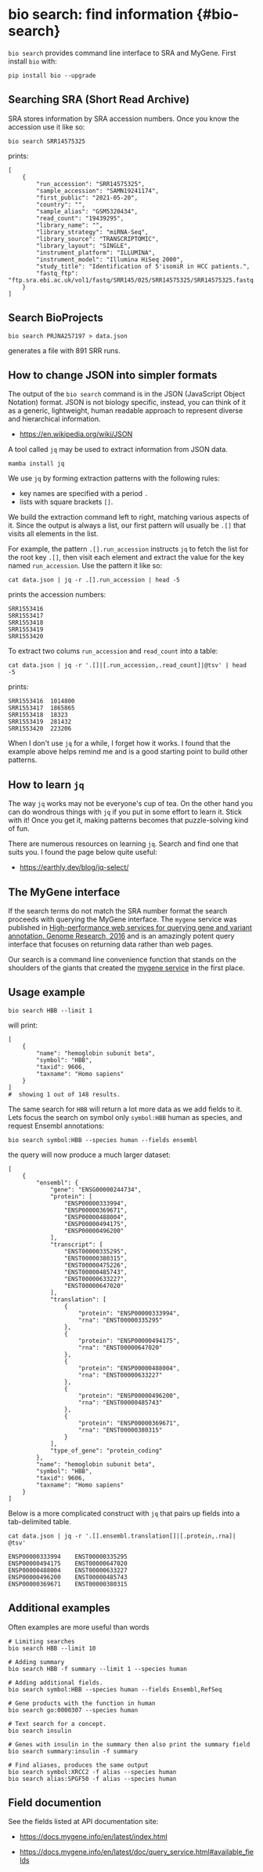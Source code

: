 # bio search: find information {#bio-search}

`bio search` provides command line interface to SRA and MyGene. First install `bio` with:

    pip install bio --upgrade

## Searching SRA (Short Read Archive)

SRA stores information by SRA accession numbers. Once you know the accession use it like so:

    bio search SRR14575325

prints:

    [
        {
            "run_accession": "SRR14575325",
            "sample_accession": "SAMN19241174",
            "first_public": "2021-05-20",
            "country": "",
            "sample_alias": "GSM5320434",
            "read_count": "19439295",
            "library_name": "",
            "library_strategy": "miRNA-Seq",
            "library_source": "TRANSCRIPTOMIC",
            "library_layout": "SINGLE",
            "instrument_platform": "ILLUMINA",
            "instrument_model": "Illumina HiSeq 2000",
            "study_title": "Identification of 5'isomiR in HCC patients.",
            "fastq_ftp": "ftp.sra.ebi.ac.uk/vol1/fastq/SRR145/025/SRR14575325/SRR14575325.fastq.gz"
        }
    ]

## Search BioProjects

    bio search PRJNA257197 > data.json

generates a file with 891 SRR runs.

## How to change JSON into simpler formats

The output of the `bio search` command is in the JSON (JavaScript Object Notation) format.  JSON is not biology specific, instead, you can think of it as a generic, lightweight, human readable approach to represent diverse and hierarchical information.

* https://en.wikipedia.org/wiki/JSON

A tool called `jq` may be used to extract information from JSON data.

    mamba install jq

We use `jq` by forming extraction patterns with the following rules:

* key names are specified with a period `.`
* lists with square brackets `[]`.

We build the extraction command left to right, matching various aspects of it. Since the output is always a list, our first pattern will usually be `.[]` that visits all elements in the list.

For example, the pattern  `.[].run_accession` instructs `jq` to fetch the list for the root key `.[]`, then visit each element and extract the value for the key named `run_accession`. Use the pattern it like so:

    cat data.json | jq -r .[].run_accession | head -5

prints the accession numbers:

    SRR1553416
    SRR1553417
    SRR1553418
    SRR1553419
    SRR1553420

To extract two colums `run_accession` and `read_count` into a table:

    cat data.json | jq -r '.[]|[.run_accession,.read_count]|@tsv' | head -5

prints:

    SRR1553416	1014800
    SRR1553417	1865865
    SRR1553418	18323
    SRR1553419	281432
    SRR1553420	223206

When I don't use `jq` for a while, I forget how it works. I found that the example above helps remind me and is a good starting point to build other patterns.

## How to learn `jq`

The way `jq` works may not be everyone's cup of tea. On the other hand you can do wondrous things with `jq` if you put in some effort to learn it. Stick with it! Once you get it, making patterns becomes that puzzle-solving kind of fun.

There are numerous resources on learning `jq`. Search and find one that suits you. I found the page below quite useful:

* https://earthly.dev/blog/jq-select/

## The MyGene interface

If the search terms do not match the SRA number format the search proceeds with querying the MyGene interface. The `mygene` service was published in [High-performance web services for querying gene and variant annotation, Genome Research, 2016][mygene] and is an amazingly potent query interface that focuses on returning data rather than web pages.

Our search is a command line convenience function that stands on the shoulders of the giants that created the [mygene service][mygene] in the first place.

[mygene]: https://genomebiology.biomedcentral.com/articles/10.1186/s13059-016-0953-9

## Usage example

    bio search HBB --limit 1

will print:

    [
        {
            "name": "hemoglobin subunit beta",
            "symbol": "HBB",
            "taxid": 9606,
            "taxname": "Homo sapiens"
        }
    ]
    #  showing 1 out of 148 results.

The same search for `HBB` will return a lot more data as we add fields to it. Lets focus the search on symbol only `symbol:HBB`  human as species, and request Ensembl annotations:

    bio search symbol:HBB --species human --fields ensembl

the query will now produce a much larger dataset:

    [
        {
            "ensembl": {
                "gene": "ENSG00000244734",
                "protein": [
                    "ENSP00000333994",
                    "ENSP00000369671",
                    "ENSP00000488004",
                    "ENSP00000494175",
                    "ENSP00000496200"
                ],
                "transcript": [
                    "ENST00000335295",
                    "ENST00000380315",
                    "ENST00000475226",
                    "ENST00000485743",
                    "ENST00000633227",
                    "ENST00000647020"
                ],
                "translation": [
                    {
                        "protein": "ENSP00000333994",
                        "rna": "ENST00000335295"
                    },
                    {
                        "protein": "ENSP00000494175",
                        "rna": "ENST00000647020"
                    },
                    {
                        "protein": "ENSP00000488004",
                        "rna": "ENST00000633227"
                    },
                    {
                        "protein": "ENSP00000496200",
                        "rna": "ENST00000485743"
                    },
                    {
                        "protein": "ENSP00000369671",
                        "rna": "ENST00000380315"
                    }
                ],
                "type_of_gene": "protein_coding"
            },
            "name": "hemoglobin subunit beta",
            "symbol": "HBB",
            "taxid": 9606,
            "taxname": "Homo sapiens"
        }
    ]

Below is a more complicated construct with `jq` that pairs up fields into a tab-delimited table.

    cat data.json | jq -r '.[].ensembl.translation[]|[.protein,.rna]| @tsv'

    ENSP00000333994    ENST00000335295
    ENSP00000494175    ENST00000647020
    ENSP00000488004    ENST00000633227
    ENSP00000496200    ENST00000485743
    ENSP00000369671    ENST00000380315


## Additional examples

Often examples are more useful than words

    # Limiting searches
    bio search HBB --limit 10

    # Adding summary
    bio search HBB -f summary --limit 1 --species human

    # Adding additional fields.
    bio search symbol:HBB --species human --fields Ensembl,RefSeq

    # Gene products with the function in human
    bio search go:0000307 --species human

    # Text search for a concept.
    bio search insulin

    # Genes with insulin in the summary then also print the summary field
    bio search summary:insulin -f summary

    # Find aliases, produces the same output
    bio search symbol:XRCC2 -f alias --species human
    bio search alias:SPGF50 -f alias --species human

## Field documention

See the fields listed at API documentation site:

* https://docs.mygene.info/en/latest/index.html

* https://docs.mygene.info/en/latest/doc/query_service.html#available_fields
